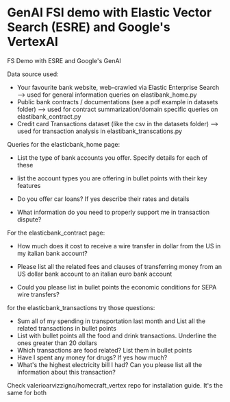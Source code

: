 # GenAI FSI demo with Elastic Vector Search (ESRE) and Google's VertexAI
FS Demo with ESRE and Google's GenAI

Data source used:
- Your favourite bank website, web-crawled via Elastic Enterprise Search --> used for general information queries on elastibank_home.py
- Public bank contracts / documentations (see a pdf example in datasets folder) --> used for contract summarization/domain specific queries on elastibank_contract.py
- Credit card Transactions dataset (like the csv in the datasets folder) --> used for transaction analysis in elastibank_transcations.py


Queries for the elasticbank_home page:

- List the type of bank accounts you offer. Specify details for each of these

- list the account types you are offering in bullet points with their key features

- Do you offer car loans? If yes describe their rates and details

- What information do you need to properly support me in transaction dispute?

For the elasticbank_contract page:

- How much does it cost to receive a wire transfer in dollar from the US in my italian bank account?

- Please list all the related fees and clauses of transferring money from an US dollar bank account to an italian euro bank account

- Could you please list in bullet points the economic conditions for SEPA wire transfers?

for the elasticbank_transactions try those questions:

- Sum all of my spending in transportation last month and List all the related transactions in bullet points
- List with bullet points all the food and drink transactions. Underline the ones greater than 20 dollars
- Which transactions are food related? List them in bullet points
- Have I spent any money for drugs? If yes how much?
- What's the highest electricity bill I had? Can you please list all the information about this transaction?

Check valerioarvizzigno/homecraft_vertex repo for installation guide. It's the same for both